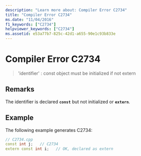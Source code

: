 ```yaml
---
description: "Learn more about: Compiler Error C2734"
title: "Compiler Error C2734"
ms.date: "11/04/2016"
f1_keywords: ["C2734"]
helpviewer_keywords: ["C2734"]
ms.assetid: e53a77b7-825c-42d1-a655-90e1c93b833e
---
```

# Compiler Error C2734

> 'identifier' : const object must be initialized if not extern

## Remarks

The identifier is declared **`const`** but not initialized or **`extern`**.

## Example

The following example generates C2734:

```cpp
// C2734.cpp
const int j;   // C2734
extern const int i;   // OK, declared as extern
```
